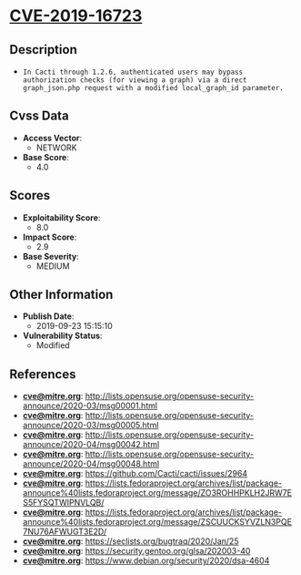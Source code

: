 
# [CVE-2019-16723](http://lists.opensuse.org/opensuse-security-announce/2020-03/msg00001.html)

## Description

- `In Cacti through 1.2.6, authenticated users may bypass authorization checks (for viewing a graph) via a direct graph_json.php request with a modified local_graph_id parameter.`

## Cvss Data

- **Access Vector**:
  - NETWORK
- **Base Score**:
  - 4.0

## Scores

- **Exploitability Score**:
  - 8.0
- **Impact Score**:
  - 2.9
- **Base Severity**:
  - MEDIUM

## Other Information

- **Publish Date**:
  - 2019-09-23 15:15:10
- **Vulnerability Status**:
  - Modified

## References

- **cve@mitre.org**: http://lists.opensuse.org/opensuse-security-announce/2020-03/msg00001.html
- **cve@mitre.org**: http://lists.opensuse.org/opensuse-security-announce/2020-03/msg00005.html
- **cve@mitre.org**: http://lists.opensuse.org/opensuse-security-announce/2020-04/msg00042.html
- **cve@mitre.org**: http://lists.opensuse.org/opensuse-security-announce/2020-04/msg00048.html
- **cve@mitre.org**: https://github.com/Cacti/cacti/issues/2964
- **cve@mitre.org**: https://lists.fedoraproject.org/archives/list/package-announce%40lists.fedoraproject.org/message/ZO3ROHHPKLH2JRW7ES5FYSQTWIPNVLQB/
- **cve@mitre.org**: https://lists.fedoraproject.org/archives/list/package-announce%40lists.fedoraproject.org/message/ZSCUUCKSYVZLN3PQE7NU76AFWUGT3E2D/
- **cve@mitre.org**: https://seclists.org/bugtraq/2020/Jan/25
- **cve@mitre.org**: https://security.gentoo.org/glsa/202003-40
- **cve@mitre.org**: https://www.debian.org/security/2020/dsa-4604
